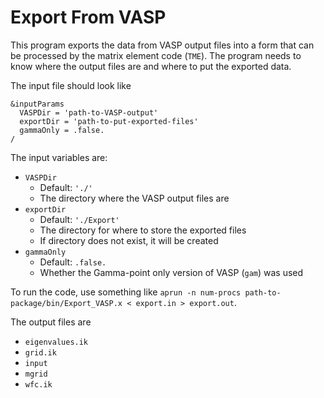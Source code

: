 # Export From VASP

This program exports the data from VASP output files into a form that can be processed by the matrix element code (`TME`). The program needs to know where the output files are and where to put the exported data.

The input file should look like
```
&inputParams
  VASPDir = 'path-to-VASP-output'
  exportDir = 'path-to-put-exported-files'
  gammaOnly = .false.
/
```

The input variables are:
* `VASPDir`
  * Default: `'./'`
  * The directory where the VASP output files are
* `exportDir`
  * Default: `'./Export'`
  * The directory for where to store the exported files
  * If directory does not exist, it will be created
* `gammaOnly`
  * Default: `.false.`
  * Whether the Gamma-point only version of VASP (`gam`) was used

To run the code, use something like `aprun -n num-procs path-to-package/bin/Export_VASP.x < export.in > export.out`. 

The output files are
* `eigenvalues.ik`
* `grid.ik`
* `input`
* `mgrid`
* `wfc.ik`

